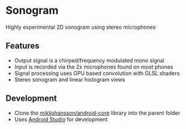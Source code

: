 # Sonogram
Highly experimental 2D sonogram using stereo microphones

## Features
* Output signal is a chirped/frequency modulated mono signal
* Input is recorded via the 2x microphones found on most phones 
* Signal processing uses GPU based convolution with GLSL shaders
* Stereo sonogram and linear histogram views

## Development
* Clone the [mikljohansson/android-core](https://github.com/mikljohansson/android-core) library into the parent folder
* Uses [Android Studio](http://developer.android.com/tools/studio/index.html) for development
